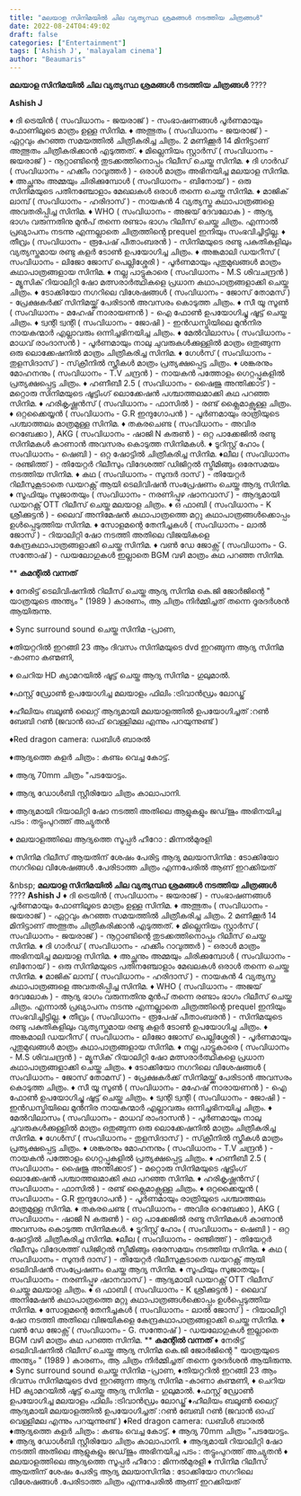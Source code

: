 ```yaml
---
title: "മലയാള സിനിമയിൽ ചില വ്യത്യസ്ഥ ശ്രമങ്ങൾ നടത്തിയ ചിത്രങ്ങൾ"
date: 2022-08-24T04:49:02
draft: false
categories: ["Entertainment"]
tags: ['Ashish J', 'malayalam cinema']
author: "Beaumaris"
---
```


<strong>മലയാള സിനിമയിൽ ചില വ്യത്യസ്ഥ ശ്രമങ്ങൾ നടത്തിയ ചിത്രങ്ങൾ</strong> ????

<strong>Ashish J </strong>

♦️ ദി ട്രെയിൻ ( സംവിധാനം - ജയരാജ്‌ ) - സംഭാഷണങ്ങൾ പൂർണമായും ഫോണിലൂടെ മാത്രം ഉള്ള സിനിമ.
♦️ അത്ഭുതം ( സംവിധാനം - ജയരാജ്‌ ) - ഏറ്റവും കുറഞ്ഞ സമയത്തിൽ ചിത്രീകരിച്ച ചിത്രം. 2 മണിക്കൂർ 14 മിനിട്ടാണ് അത്ഭുതം ചിത്രീകരിക്കാൻ എടുത്തത്.
♦️ മില്ലെനിയം സ്റ്റാർസ് ( സംവിധാനം - ജയരാജ്‌ ) - നൂറ്റാണ്ടിന്റെ തുടക്കത്തിനൊപ്പം റിലീസ് ചെയ്ത സിനിമ.
♦️ ദി ഗാർഡ് ( സംവിധാനം - ഹക്കീം റാവുത്തർ ) - ഒരാൾ മാത്രം അഭിനയിച്ച മലയാള സിനിമ.
♦️ അച്ഛനും അമ്മയും ചിരിക്കുമ്പോൾ ( സംവിധാനം - ബിനോയ്‌ ) - ഒരു സിനിമയുടെ പതിനഞ്ചോളാം മേഖലകൾ ഒരാൾ തന്നെ ചെയ്ത സിനിമ.
♦️ മാജിക്‌ ലാമ്പ് ( സംവിധാനം - ഹരിദാസ് ) - നായകൻ 4 വ്യത്യസ്ത കഥാപാത്രങ്ങളെ അവതരിപ്പിച്ച സിനിമ.
♦️ WHO ( സംവിധാനം - അജയ് ദേവലോക ) - ആദ്യ ഭാഗം വരുന്നതിനു മുൻപ് തന്നെ രണ്ടാം ഭാഗം റിലീസ് ചെയ്ത ചിത്രം. എന്നാൽ പ്രഖ്യാപനം നടന്നു എന്നല്ലാതെ ചിത്രത്തിന്റെ prequel ഇനിയും സംഭവിച്ചിട്ടില്ല.
♦️ തീവ്രം ( സംവിധാനം - രൂപേഷ് പീതാംബരൻ ) - സിനിമയുടെ രണ്ടു പകുതികളിലും വ്യത്യസ്തമായ രണ്ടു കളർ ടോൺ ഉപയോഗിച്ച ചിത്രം.
♦️ അങ്കമാലി ഡയറീസ് ( സംവിധാനം - ലിജോ ജോസ് പെല്ലിശ്ശേരി ) - പൂർണമായും പുതുമുഖങ്ങൾ മാത്രം കഥാപാത്രങ്ങളായ സിനിമ.
♦️ നല്ല പാട്ടുകാരെ ( സംവിധാനം - M.S ശിവചന്ദ്രൻ ) - മ്യൂസിക് റിയാലിറ്റി ഷോ മത്സരാർത്ഥികളെ പ്രധാന കഥാപാത്രങ്ങളാക്കി ചെയ്ത ചിത്രം.
♦️ ടോക്കിയോ നഗറിലെ വിശേഷങ്ങൾ ( സംവിധാനം - ജോസ് തോമസ് ) - പ്രേക്ഷകർക്ക് സിനിമയ്ക്ക് പേരിടാൻ അവസരം കൊടുത്ത ചിത്രം.
♦️ സീ യൂ സൂൺ ( സംവിധാനം - മഹേഷ്‌ നാരായണൻ ) - ഐ ഫോൺ ഉപയോഗിച്ചു ഷൂട്ട്‌ ചെയ്ത ചിത്രം.
♦️ ട്വന്റി ട്വന്റി ( സംവിധാനം - ജോഷി ) - ഇൻഡസ്ട്രിയിലെ മുൻനിര നായകന്മാർ എല്ലാവരും ഒന്നിച്ചഭിനയിച്ച ചിത്രം.
♦️ മേൽവിലാസം ( സംവിധാനം - മാധവ് രാംദാസൻ ) - പൂർണമായും നാലു ചുവരുകൾക്കുള്ളിൽ മാത്രം ഒതുങ്ങുന്ന ഒരു ലൊക്കേഷനിൽ മാത്രം ചിത്രീകരിച്ച സിനിമ.
♦️ ഗേൾസ് ( സംവിധാനം - തുളസിദാസ് ) - സ്‌ക്രീനിൽ സ്ത്രീകൾ മാത്രം പ്രത്യക്ഷപ്പെട്ട ചിത്രം.
♦️ ശങ്കരനും മോഹനനും ( സംവിധാനം - T.V ചന്ദ്രൻ ) - നായകൻ പത്തോളം ഗെറ്റപ്പുകളിൽ പ്രത്യക്ഷപ്പെട്ട ചിത്രം.
♦️ ഹണീബീ 2.5 ( സംവിധാനം - ഷൈജു അന്തിക്കാട് ) - മറ്റൊരു സിനിമയുടെ ഷൂട്ടിംഗ് ലൊക്കേഷൻ പശ്ചാത്തലമാക്കി കഥ പറഞ്ഞ സിനിമ.
♦️ ഹരികൃഷ്ണൻസ് ( സംവിധാനം - ഫാസിൽ ) - രണ്ട് ക്ലൈമാക്സുള്ള ചിത്രം.
♦️ ഒറ്റക്കൈയ്യൻ ( സംവിധാനം - G.R ഇന്ദുഗോപൻ ) - പൂർണമായും രാത്രിയുടെ പശ്ചാത്തലം മാത്രമുള്ള സിനിമ.
♦️ തകരചെണ്ട ( സംവിധാനം - അവിര റെബേക്കാ ), AKG ( സംവിധാനം - ഷാജി N കരുൺ ) - ഒറ്റ പാക്കേജിൽ രണ്ടു സിനിമകൾ കാണാൻ അവസരം കൊടുത്ത സിനിമകൾ.
♦️ ടൂറിസ്റ്റ് ഹോം ( സംവിധാനം - ഷെബി ) - ഒറ്റ ഷോട്ടിൽ ചിത്രീകരിച്ച സിനിമ.
♦️ലീല ( സംവിധാനം - രഞ്ജിത്ത് ) - തിയേറ്റർ റിലീസും വിദേശത്ത് ഡിജിറ്റൽ സ്ട്രീമിങ്ങും ഒരേസമയം നടത്തിയ സിനിമ.
♦️ കഥ ( സംവിധാനം - സുന്ദർ ദാസ് ) - തിയേറ്റർ റിലീസുകൂടാതെ ഡയറക്റ്റ് ആയി ടെലിവിഷൻ സംപ്രേഷണം ചെയ്ത ആദ്യ സിനിമ.
♦️ സൂഫിയും സുജാതയും ( സംവിധാനം - നരണിപ്പുഴ ഷാനവാസ്‌ ) - ആദ്യമായി ഡയറക്റ്റ് OTT റിലീസ് ചെയ്ത മലയാള ചിത്രം.
♦️ ഒ ഫാബി ( സംവിധാനം - K ശ്രീക്കുട്ടൻ ) - ലൈവ് അനിമേഷൻ കഥാപാത്രത്തെ മറ്റു കഥാപാത്രങ്ങൾക്കൊപ്പം ഉൾപ്പെടുത്തിയ സിനിമ.
♦️ സോളമന്റെ തേനീച്ചകൾ ( സംവിധാനം - ലാൽ ജോസ് ) - റിയാലിറ്റി ഷോ നടത്തി അതിലെ വിജയികളെ കേന്ദ്രകഥാപാത്രങ്ങളാക്കി ചെയ്ത സിനിമ.
♦️ വൺ ഡേ ജോക്സ് ( സംവിധാനം - G. സന്തോഷ്‌ ) - ഡയലോഗുകൾ ഇല്ലാതെ BGM വഴി മാത്രം കഥ പറഞ്ഞ സിനിമ.

**
<strong>കമന്റിൽ വന്നത്</strong>

♦️ നേരിട്ട് ടെലിവിഷനില്‍ റിലീസ് ചെയ്ത ആദ്യ സിനിമ കെ.ജി ജോര്‍ജിന്റെ " യാത്രയുടെ അന്ത്യം " (1989 ) കാരണം, ആ ചിത്രം നിര്‍മ്മിച്ചത് തന്നെ ദൂരദര്‍ശന്‍ ആയിരുന്നു.

♦️ Sync surround sound ചെയ്ത സിനിമ -പ്രാണ,

♦️തിയറ്ററിൽ ഇറങ്ങി 23 ആം ദിവസം സിനിമയുടെ dvd ഇറങ്ങുന്ന ആദ്യ സിനിമ -കാണാ കണ്മണി,

♦️ ചെറിയ HD ക്യാമറയിൽ ഷൂട്ട് ചെയ്ത ആദ്യ സിനിമ - ഗുലുമാൽ.

♦️ഫസ്റ്റ് ഡ്രോൺ ഉപയോഗിച്ച മലയാളം ഫിലിം :ട്രിവാൻഡ്രം ലോഡ്ജ്

♦️ഹീലിയം ബലൂൺ ലൈറ്റ് ആദ്യമായി മലയാളത്തിൽ ഉപയോഗിച്ചത് :റൺ ബേബി റൺ (ജവാൻ ഓഫ് വെള്ളിമല എന്നും പറയുന്നുണ്ട് )

♦️Red dragon camera: ഡബിൾ ബാരൽ

♦️ആദ്യത്തെ കളർ ചിത്രം : കണ്ടം വെച്ച കോട്ട്.

♦️ ആദ്യ 70mm ചിത്രം "പടയോട്ടം.

♦️ ആദ്യ ഡോൾബി സ്റ്റീരിയോ ചിത്രം കാലാപാനി.

♦️ ആദ്യമായി റിയാലിറ്റി ഷോ നടത്തി അതിലെ ആളുകളും ജഡ്‌ജും അഭിനയിച്ച പടം : തട്ടുംപുറത്ത് അച്യുതൻ

♦️ മലയാളത്തിലെ ആദ്യത്തെ സൂപ്പർ ഹീറോ : മിന്നൽമുരളി

♦️ സിനിമ റിലീസ് ആയതിന് ശേഷം പേരിട്ട ആദ്യ മലയാസിനിമ : ടോക്കിയോ നഗറിലെ വിശേഷങ്ങൾ .പേരിടാത്ത ചിത്രം എന്നപേരിൽ ആണ് ഇറക്കിയത്

&amp;nbsp;
**മലയാള സിനിമയിൽ ചില വ്യത്യസ്ഥ ശ്രമങ്ങൾ നടത്തിയ ചിത്രങ്ങൾ** ???? **Ashish J** ♦️ ദി ട്രെയിൻ ( സംവിധാനം - ജയരാജ്‌ ) - സംഭാഷണങ്ങൾ പൂർണമായും ഫോണിലൂടെ മാത്രം ഉള്ള സിനിമ. ♦️ അത്ഭുതം ( സംവിധാനം - ജയരാജ്‌ ) - ഏറ്റവും കുറഞ്ഞ സമയത്തിൽ ചിത്രീകരിച്ച ചിത്രം. 2 മണിക്കൂർ 14 മിനിട്ടാണ് അത്ഭുതം ചിത്രീകരിക്കാൻ എടുത്തത്. ♦️ മില്ലെനിയം സ്റ്റാർസ് ( സംവിധാനം - ജയരാജ്‌ ) - നൂറ്റാണ്ടിന്റെ തുടക്കത്തിനൊപ്പം റിലീസ് ചെയ്ത സിനിമ. ♦️ ദി ഗാർഡ് ( സംവിധാനം - ഹക്കീം റാവുത്തർ ) - ഒരാൾ മാത്രം അഭിനയിച്ച മലയാള സിനിമ. ♦️ അച്ഛനും അമ്മയും ചിരിക്കുമ്പോൾ ( സംവിധാനം - ബിനോയ്‌ ) - ഒരു സിനിമയുടെ പതിനഞ്ചോളാം മേഖലകൾ ഒരാൾ തന്നെ ചെയ്ത സിനിമ. ♦️ മാജിക്‌ ലാമ്പ് ( സംവിധാനം - ഹരിദാസ് ) - നായകൻ 4 വ്യത്യസ്ത കഥാപാത്രങ്ങളെ അവതരിപ്പിച്ച സിനിമ. ♦️ WHO ( സംവിധാനം - അജയ് ദേവലോക ) - ആദ്യ ഭാഗം വരുന്നതിനു മുൻപ് തന്നെ രണ്ടാം ഭാഗം റിലീസ് ചെയ്ത ചിത്രം. എന്നാൽ പ്രഖ്യാപനം നടന്നു എന്നല്ലാതെ ചിത്രത്തിന്റെ prequel ഇനിയും സംഭവിച്ചിട്ടില്ല. ♦️ തീവ്രം ( സംവിധാനം - രൂപേഷ് പീതാംബരൻ ) - സിനിമയുടെ രണ്ടു പകുതികളിലും വ്യത്യസ്തമായ രണ്ടു കളർ ടോൺ ഉപയോഗിച്ച ചിത്രം. ♦️ അങ്കമാലി ഡയറീസ് ( സംവിധാനം - ലിജോ ജോസ് പെല്ലിശ്ശേരി ) - പൂർണമായും പുതുമുഖങ്ങൾ മാത്രം കഥാപാത്രങ്ങളായ സിനിമ. ♦️ നല്ല പാട്ടുകാരെ ( സംവിധാനം - M.S ശിവചന്ദ്രൻ ) - മ്യൂസിക് റിയാലിറ്റി ഷോ മത്സരാർത്ഥികളെ പ്രധാന കഥാപാത്രങ്ങളാക്കി ചെയ്ത ചിത്രം. ♦️ ടോക്കിയോ നഗറിലെ വിശേഷങ്ങൾ ( സംവിധാനം - ജോസ് തോമസ് ) - പ്രേക്ഷകർക്ക് സിനിമയ്ക്ക് പേരിടാൻ അവസരം കൊടുത്ത ചിത്രം. ♦️ സീ യൂ സൂൺ ( സംവിധാനം - മഹേഷ്‌ നാരായണൻ ) - ഐ ഫോൺ ഉപയോഗിച്ചു ഷൂട്ട്‌ ചെയ്ത ചിത്രം. ♦️ ട്വന്റി ട്വന്റി ( സംവിധാനം - ജോഷി ) - ഇൻഡസ്ട്രിയിലെ മുൻനിര നായകന്മാർ എല്ലാവരും ഒന്നിച്ചഭിനയിച്ച ചിത്രം. ♦️ മേൽവിലാസം ( സംവിധാനം - മാധവ് രാംദാസൻ ) - പൂർണമായും നാലു ചുവരുകൾക്കുള്ളിൽ മാത്രം ഒതുങ്ങുന്ന ഒരു ലൊക്കേഷനിൽ മാത്രം ചിത്രീകരിച്ച സിനിമ. ♦️ ഗേൾസ് ( സംവിധാനം - തുളസിദാസ് ) - സ്‌ക്രീനിൽ സ്ത്രീകൾ മാത്രം പ്രത്യക്ഷപ്പെട്ട ചിത്രം. ♦️ ശങ്കരനും മോഹനനും ( സംവിധാനം - T.V ചന്ദ്രൻ ) - നായകൻ പത്തോളം ഗെറ്റപ്പുകളിൽ പ്രത്യക്ഷപ്പെട്ട ചിത്രം. ♦️ ഹണീബീ 2.5 ( സംവിധാനം - ഷൈജു അന്തിക്കാട് ) - മറ്റൊരു സിനിമയുടെ ഷൂട്ടിംഗ് ലൊക്കേഷൻ പശ്ചാത്തലമാക്കി കഥ പറഞ്ഞ സിനിമ. ♦️ ഹരികൃഷ്ണൻസ് ( സംവിധാനം - ഫാസിൽ ) - രണ്ട് ക്ലൈമാക്സുള്ള ചിത്രം. ♦️ ഒറ്റക്കൈയ്യൻ ( സംവിധാനം - G.R ഇന്ദുഗോപൻ ) - പൂർണമായും രാത്രിയുടെ പശ്ചാത്തലം മാത്രമുള്ള സിനിമ. ♦️ തകരചെണ്ട ( സംവിധാനം - അവിര റെബേക്കാ ), AKG ( സംവിധാനം - ഷാജി N കരുൺ ) - ഒറ്റ പാക്കേജിൽ രണ്ടു സിനിമകൾ കാണാൻ അവസരം കൊടുത്ത സിനിമകൾ. ♦️ ടൂറിസ്റ്റ് ഹോം ( സംവിധാനം - ഷെബി ) - ഒറ്റ ഷോട്ടിൽ ചിത്രീകരിച്ച സിനിമ. ♦️ലീല ( സംവിധാനം - രഞ്ജിത്ത് ) - തിയേറ്റർ റിലീസും വിദേശത്ത് ഡിജിറ്റൽ സ്ട്രീമിങ്ങും ഒരേസമയം നടത്തിയ സിനിമ. ♦️ കഥ ( സംവിധാനം - സുന്ദർ ദാസ് ) - തിയേറ്റർ റിലീസുകൂടാതെ ഡയറക്റ്റ് ആയി ടെലിവിഷൻ സംപ്രേഷണം ചെയ്ത ആദ്യ സിനിമ. ♦️ സൂഫിയും സുജാതയും ( സംവിധാനം - നരണിപ്പുഴ ഷാനവാസ്‌ ) - ആദ്യമായി ഡയറക്റ്റ് OTT റിലീസ് ചെയ്ത മലയാള ചിത്രം. ♦️ ഒ ഫാബി ( സംവിധാനം - K ശ്രീക്കുട്ടൻ ) - ലൈവ് അനിമേഷൻ കഥാപാത്രത്തെ മറ്റു കഥാപാത്രങ്ങൾക്കൊപ്പം ഉൾപ്പെടുത്തിയ സിനിമ. ♦️ സോളമന്റെ തേനീച്ചകൾ ( സംവിധാനം - ലാൽ ജോസ് ) - റിയാലിറ്റി ഷോ നടത്തി അതിലെ വിജയികളെ കേന്ദ്രകഥാപാത്രങ്ങളാക്കി ചെയ്ത സിനിമ. ♦️ വൺ ഡേ ജോക്സ് ( സംവിധാനം - G. സന്തോഷ്‌ ) - ഡയലോഗുകൾ ഇല്ലാതെ BGM വഴി മാത്രം കഥ പറഞ്ഞ സിനിമ. ** **കമന്റിൽ വന്നത്** ♦️ നേരിട്ട് ടെലിവിഷനില്‍ റിലീസ് ചെയ്ത ആദ്യ സിനിമ കെ.ജി ജോര്‍ജിന്റെ " യാത്രയുടെ അന്ത്യം " (1989 ) കാരണം, ആ ചിത്രം നിര്‍മ്മിച്ചത് തന്നെ ദൂരദര്‍ശന്‍ ആയിരുന്നു. ♦️ Sync surround sound ചെയ്ത സിനിമ -പ്രാണ, ♦️തിയറ്ററിൽ ഇറങ്ങി 23 ആം ദിവസം സിനിമയുടെ dvd ഇറങ്ങുന്ന ആദ്യ സിനിമ -കാണാ കണ്മണി, ♦️ ചെറിയ HD ക്യാമറയിൽ ഷൂട്ട് ചെയ്ത ആദ്യ സിനിമ - ഗുലുമാൽ. ♦️ഫസ്റ്റ് ഡ്രോൺ ഉപയോഗിച്ച മലയാളം ഫിലിം :ട്രിവാൻഡ്രം ലോഡ്ജ് ♦️ഹീലിയം ബലൂൺ ലൈറ്റ് ആദ്യമായി മലയാളത്തിൽ ഉപയോഗിച്ചത് :റൺ ബേബി റൺ (ജവാൻ ഓഫ് വെള്ളിമല എന്നും പറയുന്നുണ്ട് ) ♦️Red dragon camera: ഡബിൾ ബാരൽ ♦️ആദ്യത്തെ കളർ ചിത്രം : കണ്ടം വെച്ച കോട്ട്. ♦️ ആദ്യ 70mm ചിത്രം "പടയോട്ടം. ♦️ ആദ്യ ഡോൾബി സ്റ്റീരിയോ ചിത്രം കാലാപാനി. ♦️ ആദ്യമായി റിയാലിറ്റി ഷോ നടത്തി അതിലെ ആളുകളും ജഡ്‌ജും അഭിനയിച്ച പടം : തട്ടുംപുറത്ത് അച്യുതൻ ♦️ മലയാളത്തിലെ ആദ്യത്തെ സൂപ്പർ ഹീറോ : മിന്നൽമുരളി ♦️ സിനിമ റിലീസ് ആയതിന് ശേഷം പേരിട്ട ആദ്യ മലയാസിനിമ : ടോക്കിയോ നഗറിലെ വിശേഷങ്ങൾ .പേരിടാത്ത ചിത്രം എന്നപേരിൽ ആണ് ഇറക്കിയത് &nbsp;
